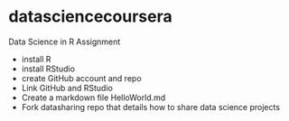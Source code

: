# datasciencecoursera
Data Science in R Assignment 
* install R
* install RStudio
* create GitHub account and repo
* Link GitHub and RStudio
* Create a markdown file HelloWorld.md
* Fork datasharing repo that details how to share data science projects
